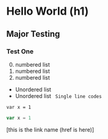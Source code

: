 # Hello World (h1)
## Major Testing
### Test One
0. numbered list
0. numbered list
0. numbered list
* Unordered list
* Unordered list
` Single line codes`
```
var x = 1
```
``` Javascript
var x = 1
```
[this is the link name (href is here)]

